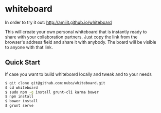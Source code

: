 whiteboard
==========

In order to try it out: http://amiiit.github.io/whiteboard


This will create your own personal whiteboard that is instantly ready to share with your collaboration partners. Just copy the link from the browser's address field and share it with anybody. The board will be visible to anyone with that link.


## Quick Start

If case you want to build whiteboard locally and tweak and to your needs

```sh
$ git clone git@github.com:nubo/whiteboard.git
$ cd whiteboard
$ sudo npm -g install grunt-cli karma bower
$ npm install
$ bower install
$ grunt serve
```
